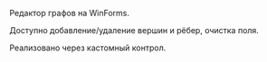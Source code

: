 Редактор графов на WinForms.

Доступно добавление/удаление вершин и рёбер, очистка поля.

Реализовано через кастомный контрол.
